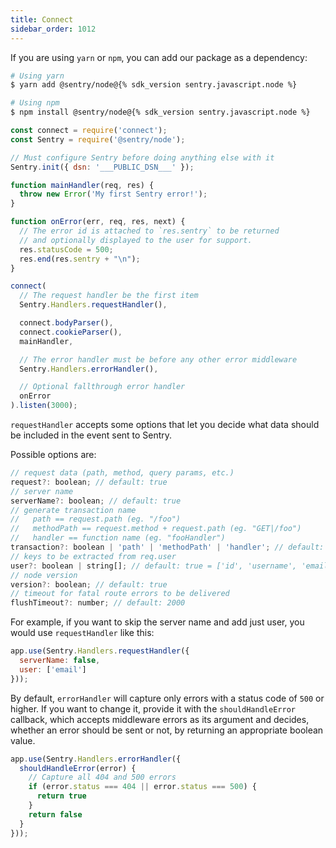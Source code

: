 ```yaml
---
title: Connect
sidebar_order: 1012
---
```


<!-- WIZARD -->
If you are using `yarn` or `npm`, you can add our package as a dependency:

```bash
# Using yarn
$ yarn add @sentry/node@{% sdk_version sentry.javascript.node %}

# Using npm
$ npm install @sentry/node@{% sdk_version sentry.javascript.node %}
```

```javascript
const connect = require('connect');
const Sentry = require('@sentry/node');

// Must configure Sentry before doing anything else with it
Sentry.init({ dsn: '___PUBLIC_DSN___' });

function mainHandler(req, res) {
  throw new Error('My first Sentry error!');
}

function onError(err, req, res, next) {
  // The error id is attached to `res.sentry` to be returned
  // and optionally displayed to the user for support.
  res.statusCode = 500;
  res.end(res.sentry + "\n");
}

connect(
  // The request handler be the first item
  Sentry.Handlers.requestHandler(),

  connect.bodyParser(),
  connect.cookieParser(),
  mainHandler,

  // The error handler must be before any other error middleware
  Sentry.Handlers.errorHandler(),

  // Optional fallthrough error handler
  onError
).listen(3000);
```

`requestHandler` accepts some options that let you decide what data should be included in the event sent to Sentry.

Possible options are:

```js
// request data (path, method, query params, etc.)
request?: boolean; // default: true
// server name
serverName?: boolean; // default: true
// generate transaction name
//   path == request.path (eg. "/foo")
//   methodPath == request.method + request.path (eg. "GET|/foo")
//   handler == function name (eg. "fooHandler")
transaction?: boolean | 'path' | 'methodPath' | 'handler'; // default: true = 'methodPath'
// keys to be extracted from req.user
user?: boolean | string[]; // default: true = ['id', 'username', 'email']
// node version
version?: boolean; // default: true
// timeout for fatal route errors to be delivered
flushTimeout?: number; // default: 2000
```

For example, if you want to skip the server name and add just user, you would use `requestHandler` like this:

```js
app.use(Sentry.Handlers.requestHandler({
  serverName: false,
  user: ['email']
}));
```

By default, `errorHandler` will capture only errors with a status code of `500` or higher. If you want to change it, provide it with the `shouldHandleError` callback, which accepts middleware errors as its argument and decides, whether an error should be sent or not, by returning an appropriate boolean value.

```js
app.use(Sentry.Handlers.errorHandler({
  shouldHandleError(error) {
    // Capture all 404 and 500 errors
    if (error.status === 404 || error.status === 500) {
      return true
    }
    return false
  }
}));
```

<!-- ENDWIZARD -->
